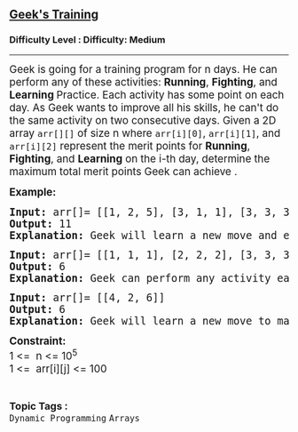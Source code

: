<h2><a href="https://www.geeksforgeeks.org/problems/geeks-training/0">Geek's Training</a></h2><h3>Difficulty Level : Difficulty: Medium</h3><hr><div class="problems_problem_content__Xm_eO"><p><span style="font-size: 14pt;">Geek is going for a training program for n days. He can perform any of these activities: <strong>Running</strong>, <strong>Fighting</strong>, and <strong>Learning </strong>Practice. Each activity has some point on each day. As Geek wants to improve all his skills, he can't do the same activity on two consecutive days.&nbsp;Given a 2D array <code>arr[][]</code> of size n where <code>arr[i][0]</code>, <code>arr[i][1]</code>, and <code>arr[i][2]</code> represent the merit points for <strong>Running</strong>, <strong>Fighting</strong>, and <strong>Learning</strong> on the i-th day, determine the maximum total merit points Geek can achieve .</span></p>
<p><span style="font-size: 14pt;"><strong>Example:</strong></span></p>
<pre><span style="font-size: 14pt;"><strong>Input:</strong> arr[]= [[1, 2, 5], [3, 1, 1], [3, 3, 3]]
<strong>Output: </strong>11
<strong>Explanation: </strong>Geek will learn a new move and earn 5 point then on second day he will do running and earn 3 point and on third day he will do fighting and earn 3 points so, maximum merit point will be 11.</span></pre>
<pre><span style="font-size: 14pt;"><strong>Input:</strong> arr[]= [[1, 1, 1], [2, 2, 2], [3, 3, 3]]
<strong>Output: </strong>6
<strong>Explanation: </strong>Geek can perform any activity each day while adhering to the constraints, in order to maximize his total merit points as 6.</span></pre>
<pre><span style="font-size: 14pt;"><strong>Input:</strong> arr[]= [[4, 2, 6]]
<strong>Output: </strong>6
<strong>Explanation: </strong>Geek will learn a new move to make his merit points as 6.</span></pre>
<p><span style="font-size: 14pt;"><strong>Constraint:</strong><br>1 &lt;=&nbsp; n &lt;= 10<sup>5&nbsp; &nbsp;</sup><br>1 &lt;=&nbsp; arr[i][j] &lt;= 100<br></span></p></div><br><p><span style=font-size:18px><strong>Topic Tags : </strong><br><code>Dynamic Programming</code>&nbsp;<code>Arrays</code>&nbsp;